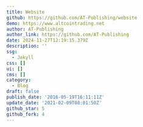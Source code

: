 ```yaml
---
title: Website
github: https://github.com/AT-Publishing/website
demo: https://www.altcointrading.net
author: AT-Publishing
author_link: https://github.com/AT-Publishing
date: 2024-11-27T12:19:15.379Z
description: ''
ssg:
  - Jekyll
css: []
ui: []
cms: []
category:
  - Blog
draft: false
publish_date: '2016-05-19T16:11:11Z'
update_date: '2021-02-09T08:01:50Z'
github_star: 5
github_fork: 4
---
```

